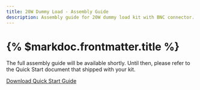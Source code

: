 ```yaml
---
title: 20W Dummy Load - Assembly Guide
description: Assembly guide for 20W dummy load kit with BNC connector.
---
```


# {% $markdoc.frontmatter.title %}

The full assembly guide will be available shortly. Until then, please refer to the Quick Start document that shipped with your kit. 

[Download Quick Start Guide](/files/DL20W_QS.pdf)
